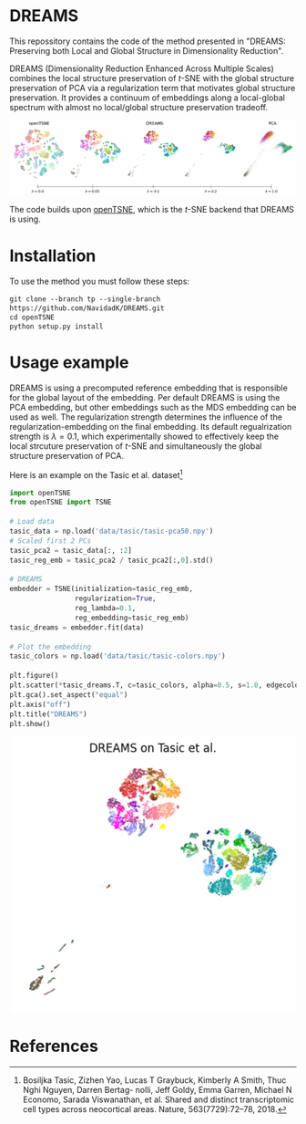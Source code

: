 DREAMS
========

This repossitory contains the code of the method presented in "DREAMS: Preserving both Local and Global Structure in Dimensionality Reduction".

DREAMS (Dimensionality Reduction Enhanced Across Multiple Scales) combines the local structure preservation of $t$-SNE with the global structure preservation of PCA via a regularization term that motivates global structure preservation. It provides a continuum of embeddings along a local-global spectrum with almost no local/global structure preservation tradeoff.

<p align="center"><img width="800" alt="Example DREAMS" src="figures/dreams_spectrum.png">

The code builds upon [openTSNE](https://github.com/pavlin-policar/openTSNE), which is the $t$-SNE backend that DREAMS is using.

# Installation
To use the method you must follow these steps:
````
git clone --branch tp --single-branch https://github.com/NavidadK/DREAMS.git
cd openTSNE
python setup.py install
````
# Usage example
DREAMS is using a precomputed reference embedding that is responsible for the global layout of the embedding. Per default DREAMS is using the PCA embedding, but other embeddings such as the MDS embedding can be used as well. The regularization strength determines the influence of the regularization-embedding on the final embedding. Its default regualrization strength is $\lambda=0.1$, which experimentally showed to effectively keep the local strcuture preservation of $t$-SNE and simultaneously the global structure preservation of PCA.

Here is an example on the Tasic et al. dataset[^tasic]
````python
import openTSNE
from openTSNE import TSNE

# Load data
tasic_data = np.load('data/tasic/tasic-pca50.npy')
# Scaled first 2 PCs
tasic_pca2 = tasic_data[:, :2]
tasic_reg_emb = tasic_pca2 / tasic_pca2[:,0].std()

# DREAMS
embedder = TSNE(initialization=tasic_reg_emb, 
                regularization=True, 
                reg_lambda=0.1, 
                reg_embedding=tasic_reg_emb)
tasic_dreams = embedder.fit(data)

# Plot the embedding
tasic_colors = np.load('data/tasic/tasic-colors.npy')

plt.figure()
plt.scatter(*tasic_dreams.T, c=tasic_colors, alpha=0.5, s=1.0, edgecolor="none")
plt.gca().set_aspect("equal")
plt.axis("off")
plt.title("DREAMS")
plt.show()
````
<p align="center"><img width="500" alt="Tasic DREAMS" src="figures/tasic_dreams.png">

# References
[^tasic]: Bosiljka Tasic, Zizhen Yao, Lucas T Graybuck, Kimberly A Smith, Thuc Nghi Nguyen, Darren Bertag-
nolli, Jeff Goldy, Emma Garren, Michael N Economo, Sarada Viswanathan, et al. Shared and distinct
transcriptomic cell types across neocortical areas. Nature, 563(7729):72–78, 2018.
